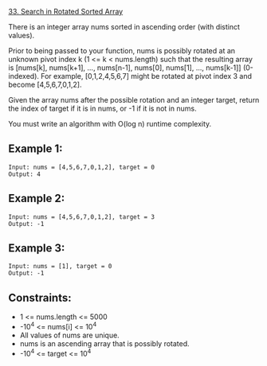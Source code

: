 [33. Search in Rotated Sorted Array](https://leetcode-cn.com/problems/search-in-rotated-sorted-array/)

There is an integer array nums sorted in ascending order (with distinct values).

Prior to being passed to your function, nums is possibly rotated at an unknown pivot index k (1 <= k < nums.length) such that the resulting array is [nums[k], nums[k+1], ..., nums[n-1], nums[0], nums[1], ..., nums[k-1]] (0-indexed). For example, [0,1,2,4,5,6,7] might be rotated at pivot index 3 and become [4,5,6,7,0,1,2].

Given the array nums after the possible rotation and an integer target, return the index of target if it is in nums, or -1 if it is not in nums.

You must write an algorithm with O(log n) runtime complexity.

## Example 1:
```
Input: nums = [4,5,6,7,0,1,2], target = 0
Output: 4
```

## Example 2:
```
Input: nums = [4,5,6,7,0,1,2], target = 3
Output: -1
```

## Example 3:
```
Input: nums = [1], target = 0
Output: -1
```

## Constraints:

* 1 <= nums.length <= 5000
* -10<sup>4</sup> <= nums[i] <= 10<sup>4</sup>
* All values of nums are unique.
* nums is an ascending array that is possibly rotated.
* -10<sup>4</sup> <= target <= 10<sup>4</sup>
